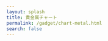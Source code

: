 ```yaml
---
layout: splash
title: 貴金属チャート
permalink: /gadget/chart-metal.html
search: false
---
```

<script type="text/javascript" src="https://gold.bullionvault.jp/chart/bullionvaultchart.js?v=1" ></script>
<script type="text/javascript" >
	var options = {
			bullion: 'gold',
			currency: 'JPY',
			timeframe: '1q',
			chartType: 'line',
			miniChartModeAxis : 'kg',
			containerDefinedSize: true,
			miniChartMode: false,
			displayLatestPriceLine: true,
			switchBullion: true,
			switchCurrency: true,
			switchTimeframe: true,
			switchChartType: true,
			exportButton: true
	};
	var chartBV = new BullionVaultChart(options, 'chart-metal');
</script>
<div>
<div id="chart-metal" style="height: 85vh; width: 100%; "></div>
</div>
